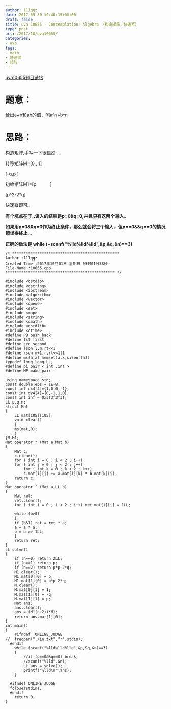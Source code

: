 ```yaml
---
author: 111qqz
date: 2017-09-30 19:40:15+00:00
draft: false
title: uva 10655 - Contemplation! Algebra （构造矩阵，快速幂）
type: post
url: /2017/10/uva10655/
categories:
- uva
tags:
- math
- 快速幂
- 矩阵
---
```


[uva10655题目链接](https://uva.onlinejudge.org/index.php?option=com_onlinejudge&Itemid=8&page=show_problem&problem=1596)



# 题意：



给出a+b和ab的值，问a^n+b^n



# 思路：



构造矩阵,手写一下很显然...

转移矩阵M=[0 , 1]

[-q,p ]

初始矩阵M1=[p           ]

[p^2-2*q]

快速幂即可。

**有个坑点在于..读入的结束是p=0&q=0,并且只有这两个输入。**

**如果用p=0&&q=0作为终止条件，那么就会将三个输入，但p==0&&q==0的情况错误得终止...**

**正确的做法是 while (~scanf("%lld%lld%lld",&p,&q,&n)==3)**


    
    /* ***********************************************
    Author :111qqz
    Created Time :2017年10月01日 星期日 03时01分38秒
    File Name :10655.cpp
    ************************************************ */
    
    #include <cstdio>
    #include <cstring>
    #include <iostream>
    #include <algorithm>
    #include <vector>
    #include <queue>
    #include <set>
    #include <map>
    #include <string>
    #include <cmath>
    #include <cstdlib>
    #include <ctime>
    #define PB push_back
    #define fst first
    #define sec second
    #define lson l,m,rt<<1
    #define rson m+1,r,rt<<1|1
    #define ms(a,x) memset(a,x,sizeof(a))
    typedef long long LL;
    #define pi pair < int ,int >
    #define MP make_pair
    
    using namespace std;
    const double eps = 1E-8;
    const int dx4[4]={1,0,0,-1};
    const int dy4[4]={0,-1,1,0};
    const int inf = 0x3f3f3f3f;
    LL p,q,n;
    struct Mat
    {
        LL mat[105][105];
        void clear()
        {
        ms(mat,0);
        }
    }M,M1;
    Mat operator * (Mat a,Mat b)
    {
        Mat c;
        c.clear();
        for ( int i = 0 ; i < 2 ; i++)
        for ( int j = 0 ; j < 2 ; j++)
            for ( int k = 0 ; k < 2 ; k++)
            c.mat[i][j] += a.mat[i][k] * b.mat[k][j];
        return c;
    }
    Mat operator ^ (Mat a,LL b)
    {
        Mat ret;
        ret.clear();
        for ( int i = 0 ; i < 2 ; i++) ret.mat[i][i] = 1LL;
    
        while (b>0)
        {
        if (b&1) ret = ret * a;
        a = a * a;
        b = b >> 1LL;
        }
        return ret;
    }
    LL solve()
    {
        if (n==0) return 2LL;
        if (n==1) return p;
        if (n==2) return p*p-2*q;
        M1.clear();
        M1.mat[0][0] = p;
        M1.mat[1][0] = p*p-2*q;
        M.clear();
        M.mat[0][1] = 1;
        M.mat[1][0] = -q;
        M.mat[1][1] = p;
        Mat ans;
        ans.clear();
        ans = (M^(n-2))*M1;
        return ans.mat[1][0];
    }
    int main()
    {
        #ifndef  ONLINE_JUDGE 
    //  freopen("./in.txt","r",stdin);
      #endif
        while (scanf("%lld%lld%lld",&p,&q,&n)==3)
        {
            //if (p==0&&q==0) break;
            //scanf("%lld",&n);
            LL ans = solve();
            printf("%lld\n",ans);
        }
    
      #ifndef ONLINE_JUDGE  
      fclose(stdin);
      #endif
        return 0;
    }
    








